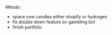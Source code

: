 ##todo
- space cow candles either shopify or hydrogen
- fix double down feature on gambling bot
- finish portfolio
